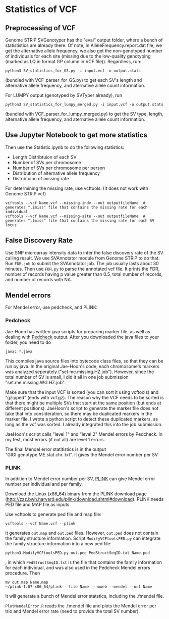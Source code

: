 # Statistics of VCF

## Preprocessing of VCF
Genome STRiP SVGenotyper has the "eval" output folder, where a bunch of statististics are already there. Of note, in AlleleFrequency.report.dat file, we get the alternative allele frequency, we also get the non-genotyped number of individuals for each site (missing due to the low-quality genotyping (marked as LQ in format GP column in VCF file)). Regardless, run: 
```
python3 SV_statistics_for_GS.py -i input.vcf -o output.stats
```
(bundled with VCF_parser_for_GS.py) to get each SV's length and alternative allele frequency, and aternative allele count information. 

For LUMPY output (genotyped by SVTyper already), run 
```
python3 SV_statistics_for_lumpy_merged.py -i input.vcf -o output.stats
```
 (bundled with VCF_parser_for_lumpy_merged.py) to get the SV type, length, alternative allele frequency, and aternative allele count information. 

## Use Jupyter Notebook to get more statistics

Then use the Statistic.ipynb to do the following statistics:
* Length Distribtuion of each SV
* Number of SVs per chromosome
* Number of SVs per chromosome per person
* Distribution of alternative allele frequency
* Distribtuion of missing rate

For determining the missing rate, use vcftools: (It does not work with Genome STRiP vcf)
```
vcftools --vcf Name.vcf --missing-indv --out outputfileName  # generates ".imiss" file that contains the missing rate for each individual
vcftools --vcf Name.vcf --missing-site --out outputfileName  # generates ".lmiss" file that contains the missing rate for each SV locus

```

## False Discovery Rate

Use SNP microarray intensity data to infer the false discovery rate of the SV calling result. We use SVAnnotator module from Genome STRiP to do that. 
Run `FDR.job` to submit the SVAnnotator job. The job usually lasts about 30 minutes. 
Then use `FDR.py` to parse the annotated vcf file. It prints the FDR, number of records having p value greater than 0.5, total number of records, and number of records with NA. 

## Mendel errors
For Mendel error, use pedcheck, and PLINK:

### Pedcheck
Jae-Hoon has written java scripts for preparing marker file, as well as dealing with [Pedcheck](https://watson.hgen.pitt.edu/register/docs/pedcheck.html) output.
After you downloaded the java files to your folder, you need to do
```
javac *.java
```
This compiles java source files into bytecode class files, so that they can be run by java. 
In the original Jae-Hoon's code, each chromosome's markers was analyzed seperately  ("set.me.missing.HZ.job"). However, since the total number of SV is small, I did it all in one job submission "set.me.missing.WG.HZ.job". 

Make sure that the input VCF is sorted (you can sort it using vcftools) and "gzipped" (ends with vcf.gz). The reason why the VCF needs to be sorted is that there might be multiple SVs that start at the same position (but ends at different positions). JaeHoon's script to generate the marker file does not take that into consideration, so there may be duplicated markers in the marker file. I wrote a python script to detect these duplicated markers, as long as the vcf was sorted. I already integrated this into the job submission. 

JaeHoon's script calls "level 1" and "level 2" Mendel errors by Pedcheck. In my test, most errors (if not all) are level 1 errors.

The final Mendel error statitistics is in the output "GIGI.genotype.ME.stat.chr..txt". It gives the Mendel error number per SV. 

### PLINK

In addition to Mendel error number per SV, [PLINK](http://zzz.bwh.harvard.edu/plink/) can give Mendel error number per individual and per family. 

Download the Linux (x86_64) binary from the PLINK download page (http://zzz.bwh.harvard.edu/plink/download.shtml#download). PLINK needs PED file and MAP file as inputs. 

Use vcftools to generate ped file and map file:
```
vcftools --vcf Name.vcf --plink
```
It generates `out.map` and `out.ped` files. However, `out.ped` does not contain the family structure information. 
Script `ModifyVCFtoolsPED.py`  can integrate the family structure information into a new ped file:
```
python3 ModifyVCFtoolsPED.py out.ped PedStructSeqID.txt Name.ped
```
, in which `PedStructSeqID.txt` is the file that contains the family information for each individual, and was also used in the Pedcheck Mendel errors procedure. 
Then
```
mv out.map Name.map 
~/plink-1.07-x86_64/plink --file Name --noweb --mendel --out Name
```
It will generate a bunch of Mendel error statstics, including the .fmendel file. 

`PlotMendelError.R` reads the .fmendel file and plots the Mendel error per trio and Mendel error rate (need to provide the total SV number). 
